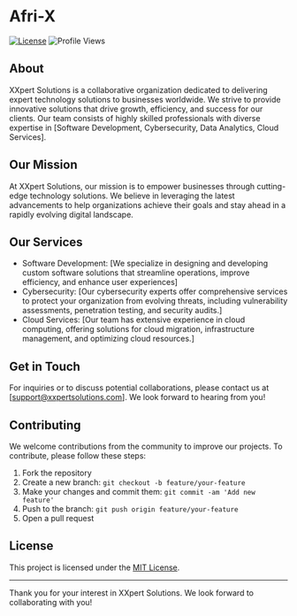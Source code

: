 # Afri-X

[![License](https://img.shields.io/badge/license-MIT-blue.svg)](https://opensource.org/licenses/MIT)
![Profile Views](https://komarev.com/ghpvc/?username=xxpert-solutions&color=brightgreen)

## About

XXpert Solutions is a collaborative organization dedicated to delivering expert technology solutions to businesses worldwide. We strive to provide innovative solutions that drive growth, efficiency, and success for our clients. Our team consists of highly skilled professionals with diverse expertise in [Software Development, Cybersecurity, Data Analytics, Cloud Services].

## Our Mission

At XXpert Solutions, our mission is to empower businesses through cutting-edge technology solutions. We believe in leveraging the latest advancements to help organizations achieve their goals and stay ahead in a rapidly evolving digital landscape.

## Our Services

- Software Development: [We specialize in designing and developing custom software solutions that streamline operations, improve efficiency, and enhance user experiences]
- Cybersecurity: [Our cybersecurity experts offer comprehensive services to protect your organization from evolving threats, including vulnerability assessments, penetration testing, and security audits.]
- Cloud Services: [Our team has extensive experience in cloud computing, offering solutions for cloud migration, infrastructure management, and optimizing cloud resources.]

## Get in Touch

For inquiries or to discuss potential collaborations, please contact us at [support@xxpertsolutions.com]. We look forward to hearing from you!

## Contributing

We welcome contributions from the community to improve our projects. To contribute, please follow these steps:

1. Fork the repository
2. Create a new branch: `git checkout -b feature/your-feature`
3. Make your changes and commit them: `git commit -am 'Add new feature'`
4. Push to the branch: `git push origin feature/your-feature`
5. Open a pull request

## License

This project is licensed under the [MIT License](LICENSE).

---

Thank you for your interest in XXpert Solutions. We look forward to collaborating with you!


